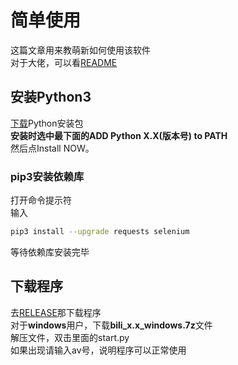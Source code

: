 # 简单使用
这篇文章用来教萌新如何使用该软件   
对于大佬，可以看[README](README.md)

## 安装Python3
[下载](https://www.python.org/downloads/)Python安装包   
**安装时选中最下面的ADD Python X.X(版本号) to PATH**   
然后点Install NOW。

### pip3安装依赖库
打开命令提示符   
输入
``` bash
pip3 install --upgrade requests selenium
```
等待依赖库安装完毕

## 下载程序
去[RELEASE](../../bili/releases)那下载程序  
对于**windows**用户，下载**bili_x.x_windows.7z**文件   
解压文件，双击里面的start.py   
如果出现请输入av号，说明程序可以正常使用
